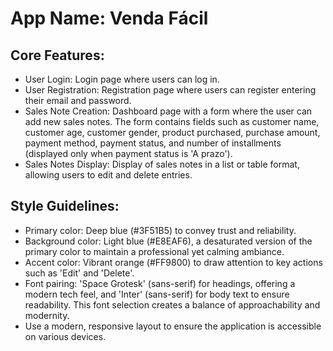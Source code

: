 # **App Name**: Venda Fácil

## Core Features:

- User Login: Login page where users can log in.
- User Registration: Registration page where users can register entering their email and password.
- Sales Note Creation: Dashboard page with a form where the user can add new sales notes. The form contains fields such as customer name, customer age, customer gender, product purchased, purchase amount, payment method, payment status, and number of installments (displayed only when payment status is 'A prazo').
- Sales Notes Display: Display of sales notes in a list or table format, allowing users to edit and delete entries.

## Style Guidelines:

- Primary color: Deep blue (#3F51B5) to convey trust and reliability.
- Background color: Light blue (#E8EAF6), a desaturated version of the primary color to maintain a professional yet calming ambiance.
- Accent color: Vibrant orange (#FF9800) to draw attention to key actions such as 'Edit' and 'Delete'.
- Font pairing: 'Space Grotesk' (sans-serif) for headings, offering a modern tech feel, and 'Inter' (sans-serif) for body text to ensure readability. This font selection creates a balance of approachability and modernity.
- Use a modern, responsive layout to ensure the application is accessible on various devices.